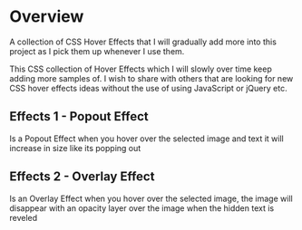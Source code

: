 # Overview

A collection of CSS Hover Effects that I will gradually add more into this project as I pick them up whenever I use them.

This CSS collection of Hover Effects which I will slowly over time keep adding more samples of. I wish to share with others that are looking for new CSS hover effects ideas without the use of using JavaScript or jQuery etc.



## Effects 1 - Popout Effect 

Is a Popout Effect when you hover over the selected image and text it will increase in size like its popping out



## Effects 2  - Overlay Effect

Is an Overlay Effect when you hover over the selected image, the image will disappear with an opacity layer over the image when the hidden text is reveled
